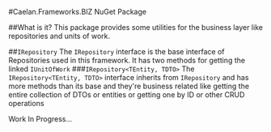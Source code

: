 #Caelan.Frameworks.BIZ NuGet Package

##What is it?
This package provides some utilities for the business layer like repositories and units of work.

##`IRepository`
The `IRepository` interface is the base interface of Repositories used in this framework. It has two methods for getting the linked `IUnitOfWork`
###`IRepository<TEntity, TDTO>`
The `IRepository<TEntity, TDTO>` interface inherits from `IRepository` and has more methods than its base and they're business related like getting the entire collection of DTOs or entities or getting one by ID or other CRUD operations

Work In Progress...
